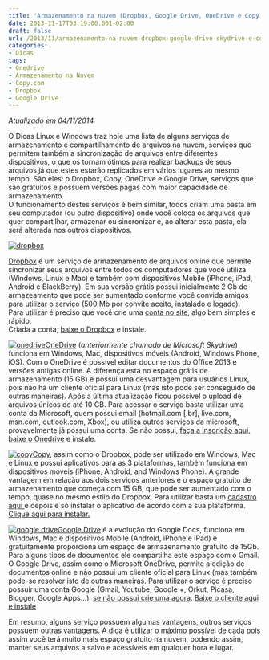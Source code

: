 ```yaml
---
title: 'Armazenamento na nuvem (Dropbox, Google Drive, OneDrive e Copy)'
date: 2013-11-17T03:19:00.001-02:00
draft: false
url: /2013/11/armazenamento-na-nuvem-dropbox-google-drive-skydrive-e-copycom.html
categories:
- Dicas
tags: 
- Onedrive
- Armazenamento na Nuvem
- Copy.com
- Dropbox
- Google Drive
---
```


_Atualizado em 04/11/2014_  
  
O Dicas Linux e Windows traz hoje uma lista de alguns serviços de armazenamento e compartilhamento de arquivos na nuvem, serviços que permitem também a sincronização de arquivos entre diferentes dispositivos, o que os tornam ótimos para realizar backups de seus arquivos já que estes estarão replicados em vários lugares ao mesmo tempo. São eles: o Dropbox, Copy, OneDrive e Google Drive, serviços que são gratuitos e possuem versões pagas com maior capacidade de armazenamento.  
O funcionamento destes serviços é bem similar, todos criam uma pasta em seu computador (ou outro dispositivo) onde você coloca os arquivos que quer compartilhar, armazenar ou sincronizar e, ao alterar esta pasta, ela será alterada nos outros dispositivos.

  

[![](https://1.bp.blogspot.com/-jraIujkXGww/Uoqc55uOS4I/AAAAAAAAAaQ/TAmUvcLV1UE/s200/Dropbox.png "dropbox")](http://1.bp.blogspot.com/-jraIujkXGww/Uoqc55uOS4I/AAAAAAAAAaQ/TAmUvcLV1UE/s1600/Dropbox.png)

[Dropbox](http://www.dropbox.com/) é um serviço de armazenamento de arquivos online que permite sincronizar seus arquivos entre todos os computadores que você utiliza (Windows, Linux e Mac) e também com dispositivos Mobile (iPhone, iPad, Android e BlackBerry). Em sua versão grátis possui inicialmente 2 Gb de armazeamento que pode ser aumentado conforme você convida amigos para utilizar o serviço (500 Mb por convite aceito, instalado e logado).  
Para utilizar é preciso que você crie uma [conta no site](https://www.dropbox.com/downloading?src=index), algo bem simples e rápido.  
Criada a conta, [baixe o Dropbox](https://www.dropbox.com/downloading?src=index) e instale.

  

[![onedrive](https://1.bp.blogspot.com/-6yu-0rtkT5A/VFwr72l4WCI/AAAAAAAABBA/16-zivHThWY/s1600/onedrive.jpg "onedrive")](http://1.bp.blogspot.com/-6yu-0rtkT5A/VFwr72l4WCI/AAAAAAAABBA/16-zivHThWY/s1600/onedrive.jpg)[OneDrive](https://onedrive.live.com/about/pt-br//) (_anteriormente chamado de Microsoft Skydrive_) funciona em Windows, Mac, dispositivos móveis (Android, Windows Phone, iOS). Com o OneDrive é possível editar documentos do Office 2013 e versões antigas online. A diferença está no espaço grátis de armazenamento (15 GB) e possui uma desvantagem para usuários Linux, pois não há um cliente oficial para Linux (mas isto pode ser conseguido de outras maneiras). Após a última atualização ficou possível o upload de arquivos únicos de até 10 GB. Para acessar o serviço basta utilizar uma conta da Microsoft, quem possui email (hotmail.com \[.br\], live.com, msn.com, outlook.com, Xbox), ou utiliza outros serviços da microsoft, provavelmente já possui uma conta. Se não possui, [faça a inscrição aqui, ](https://login.live.com/login.srf?wa=wsignin1.0&rpsnv=12&ct=1415151244&rver=6.4.6456.0&wp=MBI_SSL_SHARED&wreply=https:%2F%2Fonedrive.live.com%3Fgologin%3D1%26mkt%3Dpt-BR&lc=1046&id=250206&cbcxt=sky&mkt=pt-BR&ODABID=2&ODABBKT=0) [baixe o Onedrive](https://onedrive.live.com/about/pt-br/download/) e instale.

  

[![copy](https://3.bp.blogspot.com/-96KpQHYkkT0/UpJqEJiybwI/AAAAAAAAAbA/7QVsKNOn4GU/s200/Copy.com.jpg "copy")](http://3.bp.blogspot.com/-96KpQHYkkT0/UpJqEJiybwI/AAAAAAAAAbA/7QVsKNOn4GU/s1600/Copy.com.jpg)[Copy](https://www.copy.com/), assim como o Dropbox, pode ser utilizado em Windows, Mac e Linux e possui aplicativos para as 3 plataformas, também funciona em dispositivos móveis (iPhone, Android, and Windows Phone). A grande vantagem em relação aos dois serviços anteriores é o espaço gratuito de armazenamento que começa com 15 GB, que pode ser aumentado com o tempo, quase no mesmo estilo do Dropbox. Para utilizar basta um [cadastro aqui ](https://www1.copy.com/home/?r=GYF8jR&signup=1) e depois é só instalar o aplicativo de acordo com a sua plataforma. [Clique aqui para instalar.](https://www.copy.com/install/)

  

[![google drive](https://3.bp.blogspot.com/-k8bRroRa9kE/UpJqLnwPF1I/AAAAAAAAAbI/RPqqoSS6Y20/s200/Logo_of_Google_Drive.png "google drive")](http://3.bp.blogspot.com/-k8bRroRa9kE/UpJqLnwPF1I/AAAAAAAAAbI/RPqqoSS6Y20/s1600/Logo_of_Google_Drive.png)[Google Drive](http://drive.google.com/) é a evolução do Google Docs, funciona em Windows, Mac e dispositivos Mobile (Android, iPhone e iPad) e gratuitamente proporciona um espaço de armazenamento gratuito de 15Gb. Para alguns tipos de documentos ele compartilha este espaço com o Gmail. O Google Drive, assim como o Microsoft OneDrive, permite a edição de documentos online e não possui um cliente oficial para Linux (mas também pode-se resolver isto de outras maneiras. Para utilizar o serviço é preciso possuir uma conta Google (Gmail, Youtube, Google +, Orkut, Picasa, Blogger, Google Apps...), [se não possui crie uma agora](https://accounts.google.com/SignUp?hl=pt-BR). [Baixe o cliente aqui e instale](https://tools.google.com/dlpage/drive/eula.html)

  

Em resumo, alguns serviço possuem algumas vantagens, outros serviços possuem outras vantagens. A dica é utilizar o máximo possível de cada pois assim você terá muito mais espaço gratuito na nuvem, podendo assim, manter seus arquivos a salvo e acessíveis em qualquer hora e lugar.
